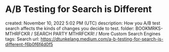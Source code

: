 # A/B Testing for Search is Different

created: November 10, 2022 5:02 PM (UTC)
description: How you A/B test search affects the kinds of changes you decide to test.
folder: BOOKMRKS-MTHRFCKR / SEARCH PARTY MTHRFCKR! / More Custom Search Engines
tags: Search
url: https://dtunkelang.medium.com/a-b-testing-for-search-is-different-f6b0f6f4d0f5